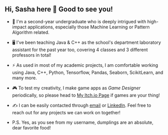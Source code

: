 ## Hi, Sasha here 👋 Good to see you! 

<!--
**fatdumplingg/fatdumplingg** is a ✨ _special_ ✨ repository because its `README.md` (this file) appears on your GitHub profile.

Here are some ideas to get you started:

- 🔭 I’m currently working on ...
- 🌱 I’m currently learning ...
- 👯 I’m looking to collaborate on ...
- 🤔 I’m looking for help with ...
- 💬 Ask me about ...
- 📫 How to reach me: ...
- 😄 Pronouns: ...
- ⚡ Fun fact: ...
-->

- 🏫 I'm a second-year undergraduate who is deeply intrigued with high-impact applications, especially those Machine Learning or Pattern Algorithm related. 
- 🖥️ I've been teaching Java & C++ as the school's department laboratory assistant for the past year too, covering 4 classes and 3 different professors in total!
- ⚡ As used in most of my academic projects, I am comfortable working using Java, C++, Python, Tensorflow, Pandas, Seaborn, ScikitLearn, and many more. 
- 🎮 To test my creativity, I make game apps as *Game Designer* periodically, so please head to [My Itch.io Page](https://littleshumai.itch.io/) if games are your thing! 
- ✍️ I can be easily contacted through [email](sashannbl@gmail.com) or [LinkedIn](www.linkedin.com/in/sashannbl). Feel free to reach out for any projects we can work on together!

- P.S. Yes, as you see from my username, dumplings are an absolute, dear favorite food!
